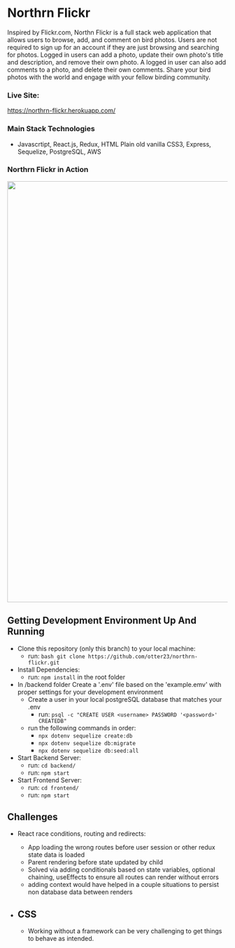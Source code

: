 # Northrn Flickr

Inspired by Flickr.com, Northn Flickr is a full stack web application that allows users to browse, add, and comment on bird photos. Users are not required to sign up for an account if they are just browsing and searching for photos. Logged in users can add a photo, update their own photo's title and description, and remove their own photo. A logged in user can also add comments to a photo, and delete their own comments. Share your bird photos with the world and engage with your fellow birding community.

### Live Site:
https://northrn-flickr.herokuapp.com/


### Main Stack Technologies

- Javascrtipt, React.js, Redux, HTML Plain old vanilla CSS3, Express, Sequelize, PostgreSQL, AWS

### Northrn Flickr in Action
<!-- ![northrn flickr demo gif](https://dl.dropboxusercontent.com/s/banb4qlv90tmv9c/northrn-flickr-demo.gif) -->
<img src="https://dl.dropboxusercontent.com/s/banb4qlv90tmv9c/northrn-flickr-demo.gif" width="960px">
<!-- <img src="https://dl.dropboxusercontent.com/s/banb4qlv90tmv9c/northrn-flickr-demo.gif?raw=true" width="960px"> -->


## Getting Development Environment Up And Running

- Clone this repository (only this branch) to your local machine:
  - run: `bash git clone https://github.com/otter23/northrn-flickr.git `
- Install Dependencies:
  - run: `npm install` in the root folder
- In /backend folder
  Create a '.env' file based on the 'example.emv' with proper settings for your development environment
  - Create a user in your local postgreSQL database that matches your .env
    - run: `psql -c "CREATE USER <username> PASSWORD '<password>' CREATEDB"`
  - run the following commands in order:
    - `npx dotenv sequelize create:db`
    - `npx dotenv sequelize db:migrate`
    - `npx dotenv sequelize db:seed:all`
- Start Backend Server:
  - run: `cd backend/`
  - run: `npm start`
- Start Frontend Server:
  - run: `cd frontend/`
  - run: `npm start`

## Challenges

- React race conditions, routing and redirects:

  - App loading the wrong routes before user session or other redux state data is loaded
  - Parent rendering before state updated by child
  - Solved via adding conditionals based on state variables, optional chaining, useEffects to ensure all routes can render without errors
  - adding context would have helped in a couple situations to persist non database data between renders

- ## CSS

  - Working without a framework can be very challenging to get things to behave as intended.
